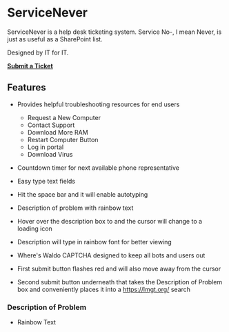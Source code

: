 # ServiceNever
ServiceNever is a help desk ticketing system. Service No-, I mean Never, is just as useful as a SharePoint list. 

Designed by IT for IT.


[**Submit a Ticket**](https://sharepointlist.com/)

## Features


- Provides helpful troubleshooting resources for end users
  - Request a New Computer
  - Contact Support
  - Download More RAM
  - Restart Computer Button
  - Log in portal
  - Download Virus

- Countdown timer for next available phone representative

- Easy type text fields 
 - Hit the space bar and it will enable autotyping
 - Description of problem with rainbow text 
 - Hover over the description box to and the cursor will change to a loading icon
 - Description will type in rainbow font for better viewing

- Where's Waldo CAPTCHA designed to keep all bots and users out

- First submit button flashes red and will also move away from the cursor

- Second submit button underneath that takes the Description of Problem box and conveniently places it into a https://lmgt.org/ search



### Description of Problem
- Rainbow Text

